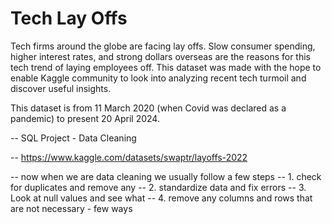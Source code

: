 # Tech Lay Offs

Tech firms around the globe are facing lay offs. Slow consumer spending, higher interest rates, and strong dollars overseas are the reasons for this tech trend of laying employees off. This dataset was made with the hope to enable Kaggle community to look into analyzing recent tech turmoil and discover useful insights.

This dataset is from 11 March 2020 (when Covid was declared as a pandemic) to present 20 April 2024.

-- SQL Project - Data Cleaning

-- https://www.kaggle.com/datasets/swaptr/layoffs-2022

-- now when we are data cleaning we usually follow a few steps
-- 1. check for duplicates and remove any
-- 2. standardize data and fix errors
-- 3. Look at null values and see what 
-- 4. remove any columns and rows that are not necessary - few ways
